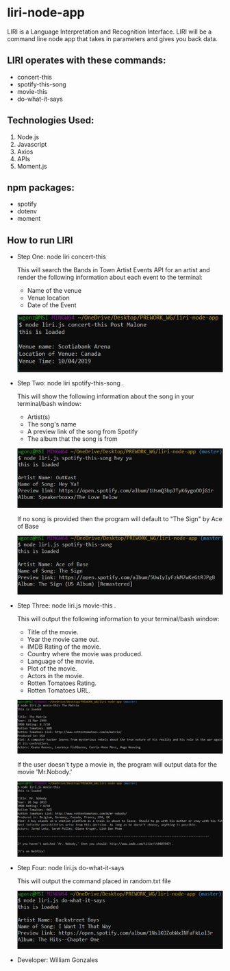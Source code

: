 # liri-node-app
LIRI is a Language Interpretation and Recognition Interface. LIRI will be a command line node app that takes in parameters and gives you back data.

## LIRI operates with these commands:

* concert-this
* spotify-this-song
* movie-this
* do-what-it-says

## Technologies Used:
1. Node.js
2. Javascript
3. Axios
4. APIs
5. Moment.js

## npm packages:
* spotify
* dotenv
* moment

## How to run LIRI

* Step One: node liri concert-this 

    This will search the Bands in Town Artist Events API for an artist and render the following information about each event to the terminal:

   - Name of the venue
   - Venue location
   - Date of the Event

   ![concert-this](images/concert-this.JPG)


* Step Two: node liri spotify-this-song <entry here>.

    This will show the following information about the song in your terminal/bash window:

    - Artist(s)
    - The song's name
    - A preview link of the song from Spotify
    - The album that the song is from

    ![spotify-this-song](images/spotify-this-song.JPG)

    If no song is provided then the program will default to "The Sign" by Ace of Base

    ![spotify-this-song default](images/spotify-this-song-default.JPG)

* Step Three: node liri.js movie-this <entry here>.

    This will output the following information to your terminal/bash window:

    - Title of the movie.
    - Year the movie came out.
    - IMDB Rating of the movie.
    - Country where the movie was produced.
    - Language of the movie.
    - Plot of the movie.
    - Actors in the movie.
    - Rotten Tomatoes Rating.
    - Rotten Tomatoes URL.

    ![movie-this](images/movie-this2.JPG)

    If the user doesn't type a movie in, the program will output data for the movie 'Mr.Nobody.'

    ![movie-this default](images/movie-this-default2.JPG)


* Step Four: node liri.js do-what-it-says

    This will output the command placed in random.txt file

    ![do-what-it-says](images/do-what-it-says.JPG)


* Developer:
    William Gonzales

